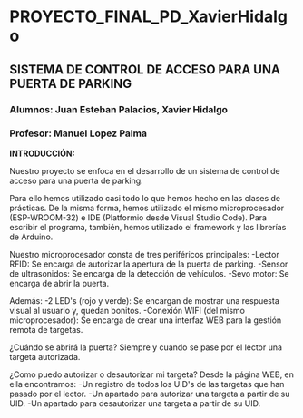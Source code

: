# PROYECTO_FINAL_PD_XavierHidalgo

## SISTEMA DE CONTROL DE ACCESO PARA UNA PUERTA DE PARKING

### Alumnos: Juan Esteban Palacios, Xavier Hidalgo 
### Profesor: Manuel Lopez Palma



**INTRODUCCIÓN:**

Nuestro proyecto se enfoca en el desarrollo de un sistema de control de acceso para una puerta de parking.

Para ello hemos utilizado casi todo lo que hemos hecho en las clases de prácticas. De la misma forma, hemos utilizado el mismo microprocesador (ESP-WROOM-32) e IDE (Platformio desde Visual Studio Code). Para escribir el programa, también, hemos utilizado el framework y las librerías de Arduino.

Nuestro microprocesador consta de tres periféricos principales:
-Lector RFID: Se encarga de autorizar la apertura de la puerta de parking.
-Sensor de ultrasonidos: Se encarga de la detección de vehículos.
-Sevo motor: Se encarga de abrir la puerta.

Además:
-2 LED's (rojo y verde): Se encargan de mostrar una respuesta visual al usuario y, quedan bonitos.
-Conexión WIFI (del mismo microprocesador): Se encarga de crear una interfaz WEB para la gestión remota de targetas.


¿Cuándo se abrirá la puerta?
Siempre y cuando se pase por el lector una targeta autorizada.

¿Como puedo autorizar o desautorizar mi targeta?
Desde la página WEB, en ella encontramos:
-Un registro de todos los UID's de las targetas que han pasado por el lector.
-Un apartado para autorizar una targeta a partir de su UID.
-Un apartado para desautorizar una targeta a partir de su UID.
